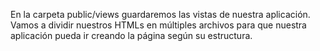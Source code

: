 En la carpeta public/views guardaremos las vistas de nuestra aplicación. Vamos a dividir nuestros HTMLs en múltiples archivos para que nuestra aplicación pueda ir creando la página según su estructura.